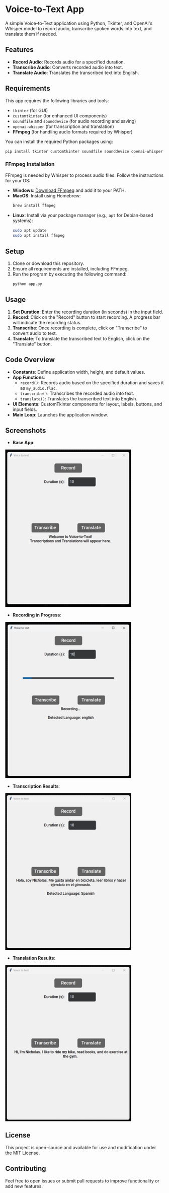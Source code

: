 # Voice-to-Text App

A simple Voice-to-Text application using Python, Tkinter, and OpenAI's Whisper model to record audio, transcribe spoken words into text, and translate them if needed.

## Features

- **Record Audio**: Records audio for a specified duration.
- **Transcribe Audio**: Converts recorded audio into text.
- **Translate Audio**: Translates the transcribed text into English.

## Requirements

This app requires the following libraries and tools:
- `tkinter` (for GUI)
- `customtkinter` (for enhanced UI components)
- `soundfile` and `sounddevice` (for audio recording and saving)
- `openai-whisper` (for transcription and translation)
- **FFmpeg** (for handling audio formats required by Whisper)

You can install the required Python packages using:
```bash
pip install tkinter customtkinter soundfile sounddevice openai-whisper
```

### FFmpeg Installation

FFmpeg is needed by Whisper to process audio files. Follow the instructions for your OS:

- **Windows**: [Download FFmpeg](https://ffmpeg.org/download.html) and add it to your PATH.
- **MacOS**: Install using Homebrew:
  ```bash
  brew install ffmpeg
  ```
- **Linux**: Install via your package manager (e.g., `apt` for Debian-based systems):
  ```bash
  sudo apt update
  sudo apt install ffmpeg
  ```

## Setup

1. Clone or download this repository.
2. Ensure all requirements are installed, including FFmpeg.
3. Run the program by executing the following command:
   ```bash
   python app.py
   ```

## Usage

1. **Set Duration**: Enter the recording duration (in seconds) in the input field.
2. **Record**: Click on the "Record" button to start recording. A progress bar will indicate the recording status.
3. **Transcribe**: Once recording is complete, click on "Transcribe" to convert audio to text.
4. **Translate**: To translate the transcribed text to English, click on the "Translate" button.

## Code Overview

- **Constants**: Define application width, height, and default values.
- **App Functions**:
  - `record()`: Records audio based on the specified duration and saves it as `my_audio.flac`.
  - `transcribe()`: Transcribes the recorded audio into text.
  - `translate()`: Translates the transcribed text into English.
- **UI Elements**: CustomTkinter components for layout, labels, buttons, and input fields.
- **Main Loop**: Launches the application window.

## Screenshots

- **Base App**:
<img src="screenshots/base_app.png" alt="App Screenshot" width="400">

- **Recording in Progress**:
<img src="screenshots/recording_in_progress.png" alt="App Screenshot" width="400">

- **Transcription Results**:
<img src="screenshots/transcribe.png" alt="App Screenshot" width="400">

- **Translation Results**:
<img src="screenshots/translate.png" alt="App Screenshot" width="400">

## License

This project is open-source and available for use and modification under the MIT License.

## Contributing

Feel free to open issues or submit pull requests to improve functionality or add new features.

